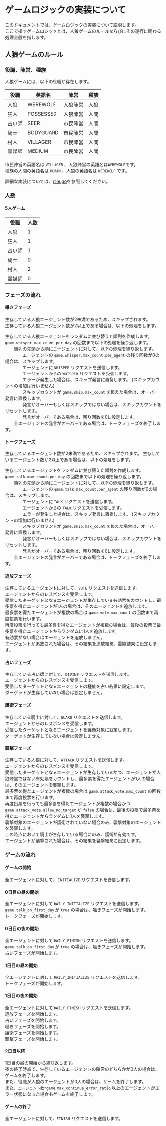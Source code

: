 # ゲームロジックの実装について

このドキュメントでは、ゲームロジックの実装について説明します。  
ここで指すゲームロジックとは、人狼ゲームのルールならびにその遂行に関わる処理全般を指します。  

## 人狼ゲームのルール

### 役職、陣営、種族

人狼ゲームには、以下の役職が存在します。

| 役職   | 英語名    | 陣営     | 種族 |
| ------ | --------- | -------- | ---- |
| 人狼   | WEREWOLF  | 人狼陣営 | 人狼 |
| 狂人   | POSSESSED | 人狼陣営 | 人間 |
| 占い師 | SEER      | 市民陣営 | 人間 |
| 騎士   | BODYGUARD | 市民陣営 | 人間 |
| 村人   | VILLAGER  | 市民陣営 | 人間 |
| 霊媒師 | MEDIUM    | 市民陣営 | 人間 |

市民陣営の英語名は `VILLAGER` 、人狼陣営の英語名は`WEREWOLF`です。  
種族の人間の英語名は `HUMAN` 、人狼の英語名は `WEREWOLF` です。

詳細な実装については、[role.go](../model/role.go)を参照してください。

### 人数

#### 5人ゲーム

| 役職   | 人数 |
| ------ | ---- |
| 人狼   | 1    |
| 狂人   | 1    |
| 占い師 | 1    |
| 騎士   | 0    |
| 村人   | 2    |
| 霊媒師 | 0    |

### フェーズの流れ

#### 囁きフェーズ

生存している人狼エージェント数が2未満であるため、スキップされます。  
生存している人狼エージェント数が2以上である場合は、以下の処理をします。

生存している人狼エージェントをランダムに並び替えた順列を作成します。  
`game.whisper.max_count.per_day` の回数まで以下の処理を繰り返します。  
&emsp;&emsp;順列の先頭から順にエージェントに対して、以下の処理を繰り返します。  
&emsp;&emsp;&emsp;&emsp;エージェントの `game.whisper.max_count.per_agent` の残り回数が0の場合は、スキップします。  
&emsp;&emsp;&emsp;&emsp;エージェントに `WHISPER` リクエストを送信します。  
&emsp;&emsp;&emsp;&emsp;エージェントからの `WHISPER` リクエストを受信します。  
&emsp;&emsp;&emsp;&emsp;エラーが発生した場合は、スキップ発言に置換します。 (スキップカウントの増加は行いません)  
&emsp;&emsp;&emsp;&emsp;スキップカウントが `game.skip.max_count` を超えた場合は、オーバー発言に置換します。  
&emsp;&emsp;&emsp;&emsp;発言がオーバーもしくはスキップではない場合は、スキップカウントをリセットします。  
&emsp;&emsp;&emsp;&emsp;発言がオーバーである場合は、残り回数を0に設定します。  
&emsp;&emsp;全エージェントの発言がオーバーである場合は、トークフェーズを終了します。

#### トークフェーズ

生存しているエージェント数が2未満であるため、スキップされます。
生存しているエージェント数が2以上である場合は、以下の処理をします。

生存しているエージェントをランダムに並び替えた順列を作成します。  
`game.talk.max_count.per_day` の回数まで以下の処理を繰り返します。  
&emsp;&emsp;順列の先頭から順にエージェントに対して、以下の処理を繰り返します。  
&emsp;&emsp;&emsp;&emsp;エージェントの `game.talk.max_count.per_agent` の残り回数が0の場合は、スキップします。  
&emsp;&emsp;&emsp;&emsp;エージェントに `TALK` リクエストを送信します。  
&emsp;&emsp;&emsp;&emsp;エージェントからの `TALK` リクエストを受信します。  
&emsp;&emsp;&emsp;&emsp;エラーが発生した場合は、スキップ発言に置換します。 (スキップカウントの増加は行いません)  
&emsp;&emsp;&emsp;&emsp;スキップカウントが `game.skip.max_count` を超えた場合は、オーバー発言に置換します。  
&emsp;&emsp;&emsp;&emsp;発言がオーバーもしくはスキップではない場合は、スキップカウントをリセットします。  
&emsp;&emsp;&emsp;&emsp;発言がオーバーである場合は、残り回数を0に設定します。  
&emsp;&emsp;全エージェントの発言がオーバーである場合は、トークフェーズを終了します。

#### 追放フェーズ

生存しているエージェントに対して、`VOTE` リクエストを送信します。  
エージェントからのレスポンスを受信します。  
受信したターゲットとなるエージェントが生存している有効票をカウントし、最多票を得たエージェントが1人の場合は、そのエージェントを追放します。  
最多票を得たエージェントが複数の場合は `game.vote.max_count` の回数まで再度投票を行います。  
再度投票を行っても最多票を得たエージェントが複数の場合は、最後の投票で最多票を得たエージェントからランダムに1人を追放します。  
有効票がない場合はエージェントを追放しません。  
エージェントが追放された場合は、その結果を追放結果、霊能結果に設定します。

#### 占いフェーズ

生存している占い師に対して、`DIVINE` リクエストを送信します。  
エージェントからのレスポンスを受信します。  
受信したターゲットとなるエージェントの種族を占い結果に設定します。  
ターゲットが生存していない場合は設定しません。

#### 護衛フェーズ

生存している騎士に対して、`GUARD` リクエストを送信します。  
エージェントからのレスポンスを受信します。  
受信したターゲットとなるエージェントを護衛対象に設定します。  
ターゲットが生存していない場合は設定しません。

#### 襲撃フェーズ

生存している人狼に対して、`ATTACK` リクエストを送信します。  
エージェントからのレスポンスを受信します。  
受信したターゲットとなるエージェントが生存しているかつ、エージェントが人狼陣営ではない有効票をカウントし、最多票を得たエージェントが1人の場合は、そのエージェントを襲撃します。  
最多票を得たエージェントが複数の場合は `game.attack_vote.max_count` の回数まで再度投票を行います。  
再度投票を行っても最多票を得たエージェントが複数の場合かつ `game.attack_vote.allow_no_target` が `false` の場合は、最後の投票で最多票を得たエージェントからランダムに1人を襲撃します。  
襲撃対象のエージェントが護衛されていない場合のみ、襲撃対象のエージェントを襲撃します。  
この時点において騎士が生存している場合にのみ、護衛が有効です。  
エージェントが襲撃された場合は、その結果を襲撃結果に設定します。

### ゲームの流れ

#### ゲームの開始

全エージェントに対して、 `INITIALIZE` リクエストを送信します。

#### 0日目の昼の開始

全エージェントに対して `DAILY_INITIALIZE` リクエストを送信します。  
`game.talk_on_first_day` が `true` の場合は、囁きフェーズが開始します。  
トークフェーズが開始します。

#### 0日目の夜の開始

全エージェントに対して `DAILY_FINISH` リクエストを送信します。  
`game.talk_on_first_day` が `true` の場合は、囁きフェーズが開始します。  
占いフェーズが開始します。

#### 1日目の昼の開始

全エージェントに対して `DAILY_INITIALIZE` リクエストを送信します。  
トークフェーズが開始します。

#### 1日目の夜の開始

全エージェントに対して `DAILY_FINISH` リクエストを送信します。  
追放フェーズを開始します。  
占いフェーズを開始します。  
囁きフェーズを開始します。  
護衛フェーズを開始します。  
襲撃フェーズを開始します。

#### 2日目以降

1日目の昼の開始から繰り返します。  
夜の終了時点で、生存しているエージェントの陣営のどちらかが0人の場合は、ゲームを終了します。  
また、役職が人狼のエージェントが0人の場合は、ゲームを終了します。  
また、`エージェント数*game.max_continue_error_ratio` 以上のエージェントがエラー状態になった場合もゲームを終了します。  

#### ゲームの終了

全エージェントに対して、`FINISH` リクエストを送信します。
